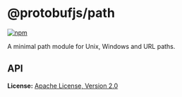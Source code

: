 @protobufjs/path
================
[![npm](https://img.shields.io/npm/v/@protobufjs/path.svg)](https://www.npmjs.com/package/@protobufjs/path)

A minimal path module for Unix, Windows and URL paths.

API
---



**License:** [Apache License, Version 2.0](http://www.apache.org/licenses/LICENSE-2.0.html)
